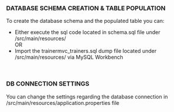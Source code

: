 ### DATABASE SCHEMA CREATION & TABLE POPULATION

To create the database schema and the populated table you can: <br/>
- Either execute the sql code located in schema.sql file under /src/main/resources/ <br/>
OR <br/>
- Import the trainermvc_trainers.sql dump file located under /src/main/resources/ via MySQL Workbench
<br/>
  
### DB CONNECTION SETTINGS

You can change the settings regarding the database connection in /src/main/resources/application.properties file
